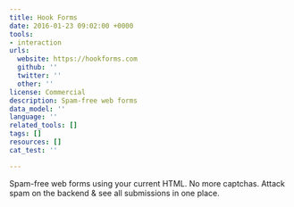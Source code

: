 ```yaml
---
title: Hook Forms
date: 2016-01-23 09:02:00 +0000
tools:
- interaction
urls:
  website: https://hookforms.com
  github: ''
  twitter: ''
  other: ''
license: Commercial
description: Spam-free web forms
data_model: ''
language: ''
related_tools: []
tags: []
resources: []
cat_test: ''

---
```

Spam-free web forms using your current HTML. No more captchas.  Attack spam on the backend & see all submissions in one place.
